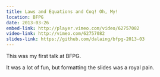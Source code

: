 ```yaml
---
title: Laws and Equations and Coq! Oh, My!
location: BFPG
date: 2013-03-26
embed-link: http://player.vimeo.com/video/62757082
video-link: http://vimeo.com/62757082
slides-link: https://github.com/dalaing/bfpg-2013-03
---
```


This was my first talk at BFPG.

It was a lot of fun, but formatting the slides was a royal pain.
